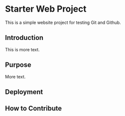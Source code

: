 # Starter Web Project

This is a simple website project for testing Git and Github.

## Introduction

This is more text.

## Purpose

More text.

## Deployment

## How to Contribute